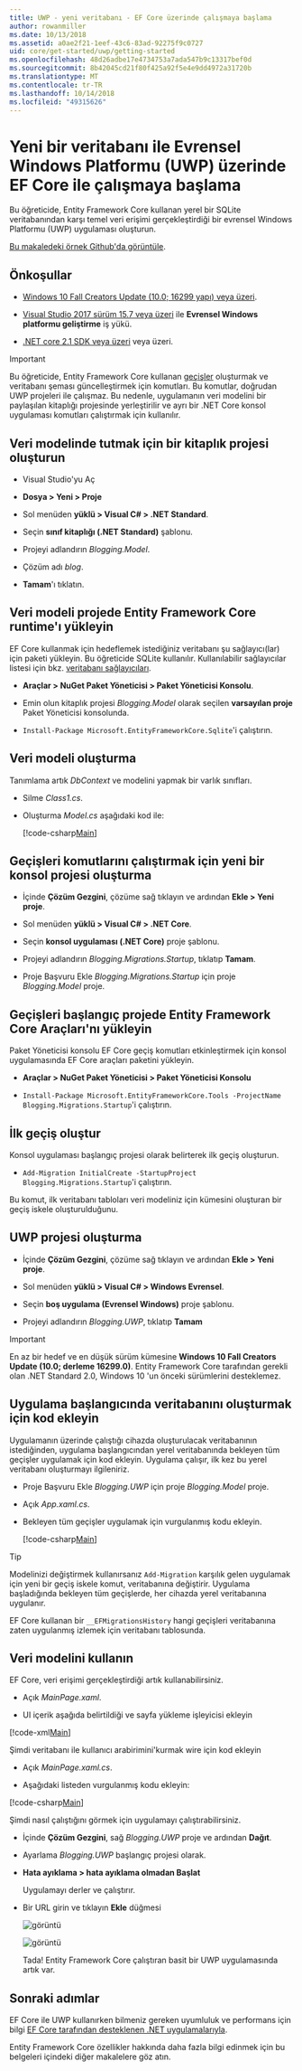 ```yaml
---
title: UWP - yeni veritabanı - EF Core üzerinde çalışmaya başlama
author: rowanmiller
ms.date: 10/13/2018
ms.assetid: a0ae2f21-1eef-43c6-83ad-92275f9c0727
uid: core/get-started/uwp/getting-started
ms.openlocfilehash: 48d26adbe17e4734753a7ada547b9c13317bef0d
ms.sourcegitcommit: 8b42045cd21f80f425a92f5e4e9dd4972a31720b
ms.translationtype: MT
ms.contentlocale: tr-TR
ms.lasthandoff: 10/14/2018
ms.locfileid: "49315626"
---
```

# <a name="getting-started-with-ef-core-on-universal-windows-platform-uwp-with-a-new-database"></a>Yeni bir veritabanı ile Evrensel Windows Platformu (UWP) üzerinde EF Core ile çalışmaya başlama

Bu öğreticide, Entity Framework Core kullanan yerel bir SQLite veritabanından karşı temel veri erişimi gerçekleştirdiği bir evrensel Windows Platformu (UWP) uygulaması oluşturun.

[Bu makaledeki örnek Github'da görüntüle](https://github.com/aspnet/EntityFramework.Docs/tree/master/samples/core/GetStarted/UWP).

## <a name="prerequisites"></a>Önkoşullar

* [Windows 10 Fall Creators Update (10.0; 16299 yapı) veya üzeri](https://support.microsoft.com/en-us/help/4027667/windows-update-windows-10).

* [Visual Studio 2017 sürüm 15.7 veya üzeri](https://www.visualstudio.com/downloads/) ile **Evrensel Windows platformu geliştirme** iş yükü.

* [.NET core 2.1 SDK veya üzeri](https://www.microsoft.com/net/core) veya üzeri.

> [!IMPORTANT]
> Bu öğreticide, Entity Framework Core kullanan [geçişler](xref:core/managing-schemas/migrations/index) oluşturmak ve veritabanı şeması güncelleştirmek için komutları.
> Bu komutlar, doğrudan UWP projeleri ile çalışmaz.
> Bu nedenle, uygulamanın veri modelini bir paylaşılan kitaplığı projesinde yerleştirilir ve ayrı bir .NET Core konsol uygulaması komutları çalıştırmak için kullanılır.

## <a name="create-a-library-project-to-hold-the-data-model"></a>Veri modelinde tutmak için bir kitaplık projesi oluşturun

* Visual Studio'yu Aç

* **Dosya > Yeni > Proje**

* Sol menüden **yüklü > Visual C# > .NET Standard**.

* Seçin **sınıf kitaplığı (.NET Standard)** şablonu.

* Projeyi adlandırın *Blogging.Model*.

* Çözüm adı *blog*.

* **Tamam**'ı tıklatın.

## <a name="install-entity-framework-core-runtime-in-the-data-model-project"></a>Veri modeli projede Entity Framework Core runtime'ı yükleyin

EF Core kullanmak için hedeflemek istediğiniz veritabanı şu sağlayıcı(lar) için paketi yükleyin. Bu öğreticide SQLite kullanılır. Kullanılabilir sağlayıcılar listesi için bkz. [veritabanı sağlayıcıları](../../providers/index.md).

* **Araçlar > NuGet Paket Yöneticisi > Paket Yöneticisi Konsolu**.

* Emin olun kitaplık projesi *Blogging.Model* olarak seçilen **varsayılan proje** Paket Yöneticisi konsolunda.

* `Install-Package Microsoft.EntityFrameworkCore.Sqlite`'i çalıştırın.

## <a name="create-the-data-model"></a>Veri modeli oluşturma

Tanımlama artık *DbContext* ve modelini yapmak bir varlık sınıfları.

* Silme *Class1.cs*.

* Oluşturma *Model.cs* aşağıdaki kod ile:

  [!code-csharp[Main](../../../../samples/core/GetStarted/UWP/Blogging.Model/Model.cs)]

## <a name="create-a-new-console-project-to-run-migrations-commands"></a>Geçişleri komutlarını çalıştırmak için yeni bir konsol projesi oluşturma

* İçinde **Çözüm Gezgini**, çözüme sağ tıklayın ve ardından **Ekle > Yeni proje**.

* Sol menüden **yüklü > Visual C# > .NET Core**.

* Seçin **konsol uygulaması (.NET Core)** proje şablonu.

* Projeyi adlandırın *Blogging.Migrations.Startup*, tıklatıp **Tamam**.

* Proje Başvuru Ekle *Blogging.Migrations.Startup* için proje *Blogging.Model* proje.

## <a name="install-entity-framework-core-tools-in-the-migrations-startup-project"></a>Geçişleri başlangıç projede Entity Framework Core Araçları'nı yükleyin

Paket Yöneticisi konsolu EF Core geçiş komutları etkinleştirmek için konsol uygulamasında EF Core araçları paketini yükleyin.

* **Araçlar > NuGet Paket Yöneticisi > Paket Yöneticisi Konsolu**

* `Install-Package Microsoft.EntityFrameworkCore.Tools -ProjectName Blogging.Migrations.Startup`'i çalıştırın.

## <a name="create-the-initial-migration"></a>İlk geçiş oluştur

 Konsol uygulaması başlangıç projesi olarak belirterek ilk geçiş oluşturun.

* `Add-Migration InitialCreate -StartupProject Blogging.Migrations.Startup`'i çalıştırın.

Bu komut, ilk veritabanı tabloları veri modeliniz için kümesini oluşturan bir geçiş iskele oluşturulduğunu.

## <a name="create-the-uwp-project"></a>UWP projesi oluşturma

* İçinde **Çözüm Gezgini**, çözüme sağ tıklayın ve ardından **Ekle > Yeni proje**.

* Sol menüden **yüklü > Visual C# > Windows Evrensel**.

* Seçin **boş uygulama (Evrensel Windows)** proje şablonu.

* Projeyi adlandırın *Blogging.UWP*, tıklatıp **Tamam**

> [!IMPORTANT]
> En az bir hedef ve en düşük sürüm kümesine **Windows 10 Fall Creators Update (10.0; derleme 16299.0)**.
> Entity Framework Core tarafından gerekli olan .NET Standard 2.0, Windows 10 'un önceki sürümlerini desteklemez.

## <a name="add-code-to-create-the-database-on-application-startup"></a>Uygulama başlangıcında veritabanını oluşturmak için kod ekleyin

Uygulamanın üzerinde çalıştığı cihazda oluşturulacak veritabanının istediğinden, uygulama başlangıcından yerel veritabanında bekleyen tüm geçişler uygulamak için kod ekleyin. Uygulama çalışır, ilk kez bu yerel veritabanı oluşturmayı ilgileniriz.

* Proje Başvuru Ekle *Blogging.UWP* için proje *Blogging.Model* proje.

* Açık *App.xaml.cs*.

* Bekleyen tüm geçişler uygulamak için vurgulanmış kodu ekleyin.

  [!code-csharp[Main](../../../../samples/core/GetStarted/UWP/Blogging.UWP/App.xaml.cs?highlight=1-2,26-29)]

> [!TIP]  
> Modelinizi değiştirmek kullanırsanız `Add-Migration` karşılık gelen uygulamak için yeni bir geçiş iskele komut, veritabanına değiştirir. Uygulama başladığında bekleyen tüm geçişlerde, her cihazda yerel veritabanına uygulanır.
>
>EF Core kullanan bir `__EFMigrationsHistory` hangi geçişleri veritabanına zaten uygulanmış izlemek için veritabanı tablosunda.

## <a name="use-the-data-model"></a>Veri modelini kullanın

EF Core, veri erişimi gerçekleştirdiği artık kullanabilirsiniz.

* Açık *MainPage.xaml*.

* UI içerik aşağıda belirtildiği ve sayfa yükleme işleyicisi ekleyin

[!code-xml[Main](../../../../samples/core/GetStarted/UWP/Blogging.UWP/MainPage.xaml?highlight=9,11-23)]

Şimdi veritabanı ile kullanıcı arabirimini'kurmak wire için kod ekleyin

* Açık *MainPage.xaml.cs*.

* Aşağıdaki listeden vurgulanmış kodu ekleyin:

[!code-csharp[Main](../../../../samples/core/GetStarted/UWP/Blogging.UWP/MainPage.xaml.cs?highlight=1,31-49)]

Şimdi nasıl çalıştığını görmek için uygulamayı çalıştırabilirsiniz.

* İçinde **Çözüm Gezgini**, sağ *Blogging.UWP* proje ve ardından **Dağıt**.

* Ayarlama *Blogging.UWP* başlangıç projesi olarak.

* **Hata ayıklama > hata ayıklama olmadan Başlat**

  Uygulamayı derler ve çalıştırır.

* Bir URL girin ve tıklayın **Ekle** düğmesi

  ![görüntü](_static/create.png)

  ![görüntü](_static/list.png)

  Tada! Entity Framework Core çalıştıran basit bir UWP uygulamasında artık var.

## <a name="next-steps"></a>Sonraki adımlar

EF Core ile UWP kullanırken bilmeniz gereken uyumluluk ve performans için bilgi [EF Core tarafından desteklenen .NET uygulamalarıyla](../../platforms/index.md#universal-windows-platform).

Entity Framework Core özellikler hakkında daha fazla bilgi edinmek için bu belgeleri içindeki diğer makalelere göz atın.
